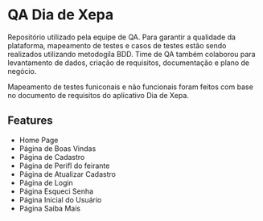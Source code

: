 # QA Dia de Xepa
Repositório utilizado pela equipe de QA. 
Para garantir a qualidade da plataforma, mapeamento de testes e casos de testes estão sendo realizados utilizando metodogila BDD. Time de QA também colaborou para levantamento de dados, criação de requisitos, documentação e plano de negócio. 

Mapeamento de testes funiconais e não funcionais foram feitos com base no documento de requisitos do aplicativo Dia de Xepa. 

## Features
- Home Page
- Página de Boas Vindas
- Página de Cadastro
- Página de Perifl do feirante 
- Página de Atualizar Cadastro
- Página de Login
- Página Esqueci Senha
- Página Inicial do Usuário
- Página Saiba Mais 


